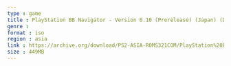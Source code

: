 ```yaml
---
type : game
title : PlayStation BB Navigator - Version 0.10 (Prerelease) (Japan) (Disc 2) (SCPN-60111)
genre : 
format : iso
region : asia
link : https://archive.org/download/PS2-ASIA-ROMS321COM/PlayStation%20BB%20Navigator%20-%20Version%200.10%20%28Prerelease%29%20%28Japan%29%20%28Disc%202%29%20%28SCPN-60111%29.7z
size : 449MB
---
```

